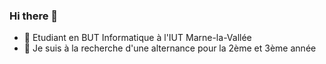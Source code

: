 ### Hi there 👋



- 🌱 Etudiant en BUT Informatique à l'IUT Marne-la-Vallée
- 👯 Je suis à la recherche d'une alternance pour la 2ème et 3ème année 
<!--
- 🔭 I’m currently working on ...
- 🤔 I’m looking for help with ...
- 💬 Ask me about ...
- 📫 How to reach me: ...
- 😄 Pronouns: ...
- ⚡ Fun fact: ...
-->
